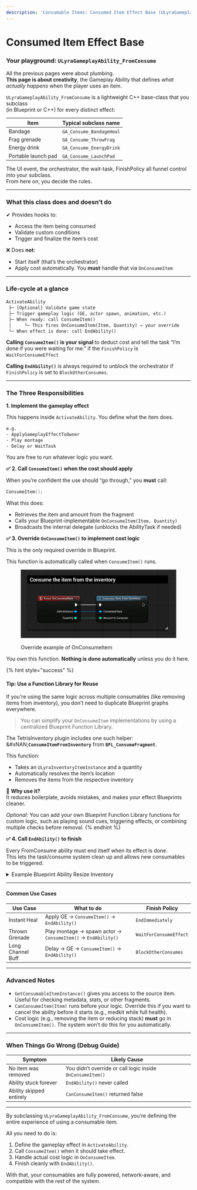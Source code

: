 ```yaml
---
description: 'Consumable Items: Consumed Item Effect Base (ULyraGameplayAbility_FromConsume)'
---
```


# Consumed Item Effect Base

### Your playground: `ULyraGameplayAbility_FromConsume`

All the previous pages were about plumbing.\
**This page is about creativity**, the Gameplay Ability that defines _what actually happens_ when the player uses an item.

`ULyraGameplayAbility_FromConsume` is a lightweight C++ base-class that you subclass\
(in Blueprint or C++) for every distinct effect:

| Item                | Typical subclass name    |
| ------------------- | ------------------------ |
| Bandage             | `GA_Consume_BandageHeal` |
| Frag grenade        | `GA_Consume_ThrowFrag`   |
| Energy drink        | `GA_Consume_EnergyDrink` |
| Portable launch pad | `GA_Consume_LaunchPad`   |

The UI event, the orchestrator, the wait-task, FinishPolicy all funnel control _into_ your subclass.\
From here on, you decide the rules.

***

### What this class does and doesn’t do

✔ Provides hooks to:

* Access the item being consumed
* Validate custom conditions
* Trigger and finalize the item’s cost

❌ Does **not**:

* Start itself (that’s the orchestrator)
* Apply cost automatically. You **must** handle that via `OnConsumeItem`

***

### Life-cycle at a glance

```
ActivateAbility
 ├─ [Optional] Validate game state
 ├─ Trigger gameplay logic (GE, actor spawn, animation, etc.)
 ├─ When ready: call ConsumeItem()
 │     └─ This fires OnConsumeItem(Item, Quantity) → your override
 └─ When effect is done: call EndAbility()
```

**Calling `ConsumeItem()` is your signal** to deduct cost and tell the task “I’m done if you were waiting for me.” if the `FinishPolicy` is `WaitForConsumeEffect`

**Calling `EndAbility()`** is always required to unblock the orchestrator if `FinishPolicy` is set to `BlockOtherConsumes`.

***

### The Three Responsibilities

**1. Implement the gameplay effect**

This happens inside `ActivateAbility`. You define what the item does.

```
e.g.
- ApplyGameplayEffectToOwner
- Play montage
- Delay or WaitTask
```

You are free to run whatever logic you want.

**✅ 2. Call `ConsumeItem()` when the cost should apply**

When you’re confident the use should “go through,” you **must** call:

```cpp
ConsumeItem();
```

What this does:

* Retrieves the item and amount from the fragment
* Calls your Blueprint-implementable `OnConsumeItem(Item, Quantity)`
* Broadcasts the internal delegate (unblocks the AbilityTask if needed)

**✅ 3. Override `OnConsumeItem()` to implement cost logic**

This is the only required override in Blueprint.

This function is automatically called when `ConsumeItem()` runs.

<figure><img src="../../../../.gitbook/assets/image (49).png" alt=""><figcaption><p>Override example of OnConsumeItem</p></figcaption></figure>

You own this function. **Nothing is done automatically** unless you do it here.

{% hint style="success" %}
#### Tip: Use a Function Library for Reuse

If you're using the same logic across multiple consumables (like removing items from inventory), you don’t need to duplicate Blueprint graphs everywhere.

> You can simplify your `OnConsumeItem` implementations by using a centralized Blueprint Function Library.

The TetrisInventory plugin includes one such helper:\
&#xNAN;**`ConsumeItemFromInventory`** from **`BFL_ConsumeFragment`**.

This function:

* Takes an `ULyraInventoryItemInstance` and a quantity
* Automatically resolves the item’s location
* Removes the items from the respective inventory

💬 **Why use it?**\
It reduces boilerplate, avoids mistakes, and makes your effect Blueprints cleaner.

_Optional:_ You can add your own Blueprint Function Library functions for custom logic, such as playing sound cues, triggering effects, or combining multiple checks before removal.
{% endhint %}

**✅ 4. Call `EndAbility()` to finish**

Every FromConsume ability must end itself when its effect is done.\
This lets the task/consume system clean up and allows new consumables to be triggered.

<details>

<summary>Example Blueprint Ability Resize Inventory</summary>

```
Event ActivateAbility
 → Get the inventory the item resides in
 → Authority Checks
 → Resize Inventory
 → If successful -> ConsumeItem()
 → EndAbility()
```

<figure><img src="../../../../.gitbook/assets/image (52).png" alt=""><figcaption><p>Get the inventory the item resides in</p></figcaption></figure>

<figure><img src="../../../../.gitbook/assets/image (53).png" alt=""><figcaption><p>Authority Checks</p></figcaption></figure>

<figure><img src="../../../../.gitbook/assets/image (54).png" alt=""><figcaption><p>Resize the inventory on the server<br>Consume the ability if sucessful<br>End Ability</p></figcaption></figure>

<figure><img src="../../../../.gitbook/assets/image (55).png" alt=""><figcaption><p>Overriden OnConsumeItem: This actually consumes the item using the blueprint function library</p></figcaption></figure>

</details>

***

#### Common Use Cases

| Use Case          | What to do                                                    | Finish Policy          |
| ----------------- | ------------------------------------------------------------- | ---------------------- |
| Instant Heal      | Apply GE → `ConsumeItem()` → `EndAbility()`                   | `EndImmediately`       |
| Thrown Grenade    | Play montage → spawn actor → `ConsumeItem()` → `EndAbility()` | `WaitForConsumeEffect` |
| Long Channel Buff | Delay → GE → `ConsumeItem()` → `EndAbility()`                 | `BlockOtherConsumes`   |

***

### Advanced Notes

* `GetConsumableItemInstance()` gives you access to the source item. Useful for checking metadata, stats, or other fragments.
* `CanConsumeItem(Item)` runs before your logic. Override this if you want to cancel the ability before it starts (e.g., medkit while full health).
* Cost logic (e.g., removing the item or reducing stack) **must** go in `OnConsumeItem()`. The system won’t do this for you automatically.

***

### When Things Go Wrong (Debug Guide)

| Symptom                  | Likely Cause                                               |
| ------------------------ | ---------------------------------------------------------- |
| No item was removed      | You didn’t override or call logic inside `OnConsumeItem()` |
| Ability stuck forever    | `EndAbility()` never called                                |
| Ability skipped entirely | `CanConsumeItem()` returned false                          |

***

By subclassing `ULyraGameplayAbility_FromConsume`, you’re defining the entire experience of using a consumable item.

All you need to do is:

1. Define the gameplay effect in `ActivateAbility`.
2. Call `ConsumeItem()` when it should take effect.
3. Handle actual cost logic in `OnConsumeItem`.
4. Finish cleanly with `EndAbility()`.

With that, your consumables are fully powered, network-aware, and compatible with the rest of the system.
